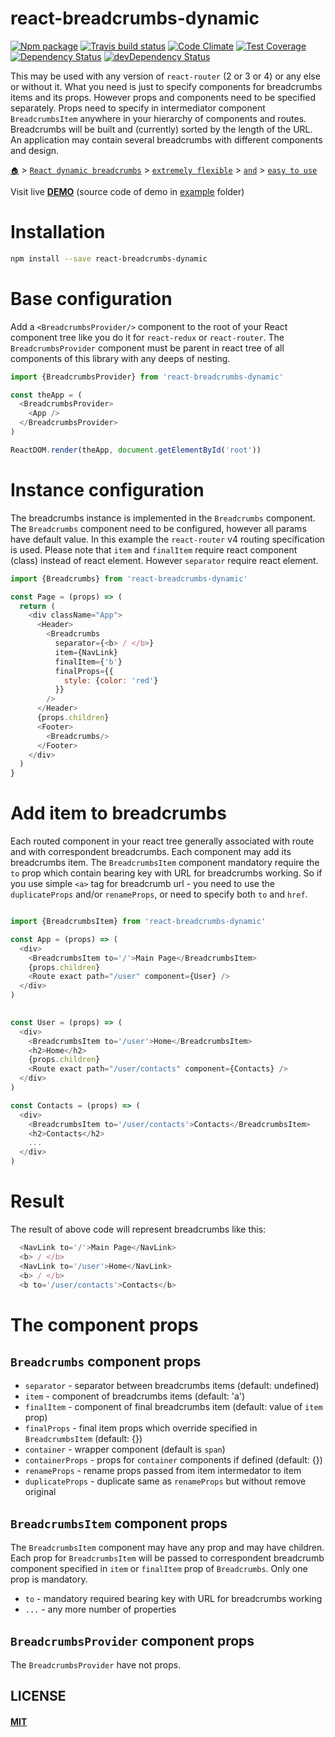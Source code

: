 # react-breadcrumbs-dynamic

[![Npm package](https://img.shields.io/npm/v/react-breadcrumbs-dynamic.svg?style=flat)](https://npmjs.com/package/react-breadcrumbs-dynamic)
[![Travis build status](http://img.shields.io/travis/oklas/react-breadcrumbs-dynamic.svg?style=flat)](https://travis-ci.org/oklas/react-breadcrumbs-dynamic)
[![Code Climate](https://codeclimate.com/github/oklas/react-breadcrumbs-dynamic/badges/gpa.svg)](https://codeclimate.com/github/oklas/react-breadcrumbs-dynamic)
[![Test Coverage](https://img.shields.io/codecov/c/github/oklas/react-breadcrumbs-dynamic.svg)](https://codecov.io/gh/oklas/react-breadcrumbs-dynamic)
[![Dependency Status](https://david-dm.org/oklas/react-breadcrumbs-dynamic.svg)](https://david-dm.org/oklas/react-breadcrumbs-dynamic)
[![devDependency Status](https://david-dm.org/oklas/react-breadcrumbs-dynamic/dev-status.svg)](https://david-dm.org/oklas/react-breadcrumbs-dynamic#info=devDependencies)

This may be used with any version of `react-router` (2 or 3 or 4) or any
else or without it. What you need is just to specify components for
breadcrumbs items and its props. However props and components need to be
specified separately. Props need to specify in intermediator component
`BreadcrumbsItem` anywhere in your hierarchy of components and routes.
Breadcrumbs will be built and (currently) sorted by the length of the
URL. An application may contain several breadcrumbs with different
components and design.

[`🏠`](https://oklas.github.io/react-breadcrumbs-dynamic) > [`React dynamic breadcrumbs`](https://oklas.github.io/react-breadcrumbs-dynamic) > [`extremely flexible`](https://oklas.github.io/react-breadcrumbs-dynamic) > [`and`](https://oklas.github.io/react-breadcrumbs-dynamic) > [`easy to use`](https://oklas.github.io/react-breadcrumbs-dynamic)


Visit live **[DEMO](//oklas.github.io/react-breadcrumbs-dynamic)** (source code of demo in [example](example) folder)


# Installation

``` sh
npm install --save react-breadcrumbs-dynamic
```

# Base configuration

Add a `<BreadcrumbsProvider/>` component to the root of your React component
tree like you do it for `react-redux` or `react-router`.
The `BreadcrumbsProvider` component must be parent in react tree of all
components of this library with any deeps of nesting.

``` javascript
import {BreadcrumbsProvider} from 'react-breadcrumbs-dynamic'

const theApp = (
  <BreadcrumbsProvider>
    <App />
  </BreadcrumbsProvider>
)

ReactDOM.render(theApp, document.getElementById('root'))
```

# Instance configuration

The breadcrumbs instance is implemented in the `Breadcrumbs` component. The
`Breadcrumbs` component need to be configured, however all params have default
value. In this example the `react-router` v4 routing specification is used.
Please note that `item` and `finalItem` require react component (class) instead
of react element. However `separator` require react element.

``` javascript
import {Breadcrumbs} from 'react-breadcrumbs-dynamic'

const Page = (props) => (
  return (
    <div className="App">
      <Header>
        <Breadcrumbs
          separator={<b> / </b>}
          item={NavLink}
          finalItem={'b'}
          finalProps={{
            style: {color: 'red'}
          }}
        />
      </Header>
      {props.children}
      <Footer>
        <Breadcrumbs/>
      </Footer>
    </div>
  )
}
```


# Add item to breadcrumbs

Each routed component in your react tree generally associated with route
and with correspondent breadcrumbs. Each component may add its breadcrumbs
item. The `BreadcrumbsItem` component mandatory require the `to` prop which
contain bearing key with URL for breadcrumbs working. So if you use simple
`<a>` tag for breadcrumb url - you need to use the `duplicateProps` and/or
`renameProps`, or need to specify both `to` and `href`.


``` javascript

import {BreadcrumbsItem} from 'react-breadcrumbs-dynamic'

const App = (props) => (
  <div>
    <BreadcrumbsItem to='/'>Main Page</BreadcrumbsItem>
    {props.children}
    <Route exact path="/user" component={User} />
  </div>
)
  

const User = (props) => (
  <div>
    <BreadcrumbsItem to='/user'>Home</BreadcrumbsItem>
    <h2>Home</h2>
    {props.children}
    <Route exact path="/user/contacts" component={Contacts} />
  </div>
)

const Contacts = (props) => (
  <div>
    <BreadcrumbsItem to='/user/contacts'>Contacts</BreadcrumbsItem>
    <h2>Contacts</h2>
    ...
  </div>
)
```


# Result

The result of above code will represent breadcrumbs like this:

``` javascript
  <NavLink to='/'>Main Page</NavLink>
  <b> / </b>
  <NavLink to='/user'>Home</NavLink>
  <b> / </b>
  <b to='/user/contacts'>Contacts</b>
```


# The component props

## `Breadcrumbs` component props

* `separator` - separator between breadcrumbs items (default: undefined)
* `item` - component of breadcrumbs items (default: 'a')
* `finalItem` - component of final breadcrumbs item (default: value of `item` prop)
* `finalProps` - final item props which override specified in `BreadcrumbsItem` (default: {})
* `container` - wrapper component (default is `span`)
* `containerProps` - props for `container` components if defined (default: {})
* `renameProps` - rename props passed from item intermedator to item
* `duplicateProps` - duplicate same as `renameProps` but without remove original


## `BreadcrumbsItem` component props

The `BreadcrumbsItem` component may have any prop and may have children. Each prop
for `BreadcrumbsItem` will be passed to correspondent breadcrumb component specified
in `item` or `finalItem` prop of `Breadcrumbs`. Only one prop is mandatory.

* `to` - mandatory required bearing key with URL for breadcrumbs working
* `...` - any more number of properties


## `BreadcrumbsProvider` component props

The `BreadcrumbsProvider` have not props.


## LICENSE

#### [MIT](./LICENSE.md)
